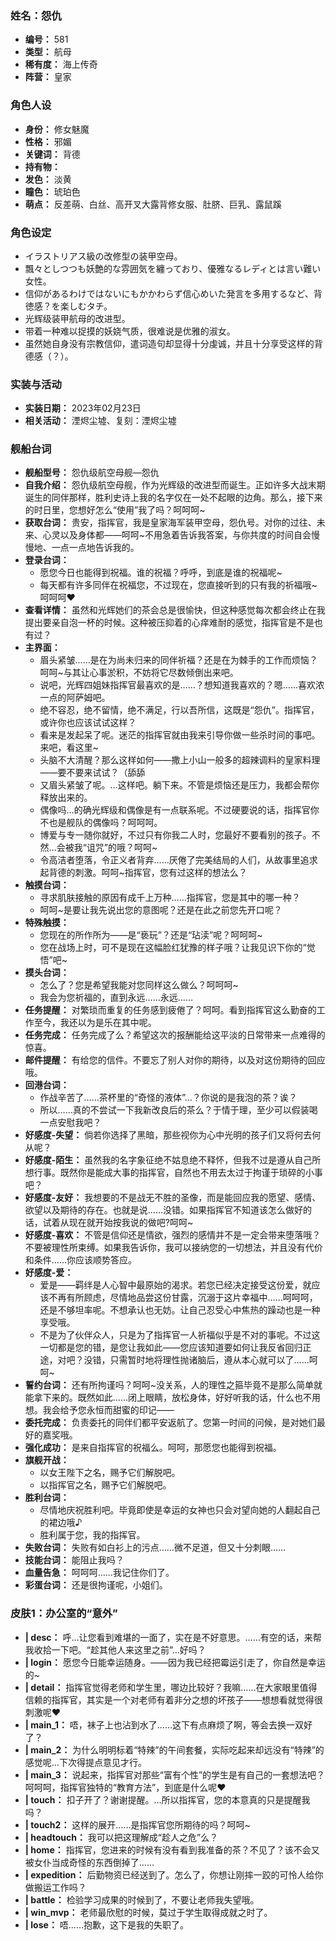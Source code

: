 ### 姓名：怨仇
* **编号：** 581
* **类型：** 航母
* **稀有度：** 海上传奇
* **阵营：** 皇家


### 角色人设
* **身份：** 修女魅魔
* **性格：** 邪媚
* **关键词：** 背德
* **持有物：** 
* **发色：** 淡黄
* **瞳色：** 琥珀色
* **萌点：** 反差萌、白丝、高开叉大露背修女服、肚脐、巨乳、露鼠蹊


### 角色设定
* イラストリアス級の改修型の装甲空母。
* 飄々としつつも妖艶的な雰囲気を纏っており、優雅なるレディとは言い難い女性。
* 信仰があるわけではないにもかかわらず信心めいた発言を多用するなど、背徳感？を楽しむタチ。
* 光辉级装甲航母的改进型。
* 带着一种难以捉摸的妖娆气质，很难说是优雅的淑女。
* 虽然她自身没有宗教信仰，遣词造句却显得十分虔诚，并且十分享受这样的背德感（？）。


### 实装与活动
* **实装日期：** 2023年02月23日
* **相关活动：** 湮烬尘墟、复刻：湮烬尘墟


### 舰船台词
* **舰船型号：** 怨仇级航空母舰—怨仇
* **自我介绍：** 怨仇级航空母舰，作为光辉级的改进型而诞生。正如许多大战末期诞生的同伴那样，胜利史诗上我的名字仅在一处不起眼的边角。那么，接下来的时日里，您想好怎么“使用”我了吗？呵呵呵~
* **获取台词：** 贵安，指挥官，我是皇家海军装甲空母，怨仇号。对你的过往、未来、心灵以及身体都——呵呵~不用急着告诉我答案，与你共度的时间自会慢慢地、一点一点地告诉我的。
* **登录台词：**
  * 愿您今日也能得到祝福。谁的祝福？呼呼，到底是谁的祝福呢~
  * 每天都有许多同伴在祝福您，不过现在，您直接听到的只有我的祈福哦~呵呵呵♥
* **查看详情：** 虽然和光辉她们的茶会总是很愉快，但这种感觉每次都会终止在我提出要亲自泡一杯的时候。这种被压抑着的心痒难耐的感觉，指挥官是不是也有过？
* **主界面：**
  * 眉头紧皱……是在为尚未归来的同伴祈福？还是在为棘手的工作而烦恼？呵呵~与其让心事淤积，不妨将它尽数倾倒出来吧。
  * 说吧，光辉四姐妹指挥官最喜欢的是……？想知道我喜欢的？嗯……喜欢浓一点的阿萨姆吧。
  * 绝不容忍，绝不留情，绝不满足，行以吾所信，这既是“怨仇”。指挥官，或许你也应该试试这样？
  * 看来是发起呆了呢。迷茫的指挥官就由我来引导你做一些杀时间的事吧。来吧，看这里~
  * 头脑不大清醒？那么这样如何——撒上小山一般多的超辣调料的皇家料理——要不要来试试？（舔舔
  * 又眉头紧皱了呢。…这样吧。躺下来。不管是烦恼还是压力，我都会帮你释放出来的。
  * 偶像吗…的确光辉级和偶像是有一点联系呢。不过硬要说的话，指挥官你不也是舰队的偶像吗？呵呵呵。
  * 博爱与专一随你就好，不过只有你我二人时，您最好不要看别的孩子。不然…会被我“诅咒”的哦？呵呵~
  * 令高洁者堕落，令正义者背弃……厌倦了完美结局的人们，从故事里追求起背德的刺激。呵呵~指挥官，您有过这样的想法么？
* **触摸台词：**
  * 寻求肌肤接触的原因有成千上万种……指挥官，您是其中的哪一种？
  * 呵呵~是要让我先说出您的意图呢？还是在此之前您先开口呢？
* **特殊触摸：**
  * 您现在的所作所为——是“亵玩”？还是“玷渎”呢？呵呵呵~
  * 您在战场上时，可不是现在这幅脸红犹豫的样子哦？让我见识下你的“觉悟”吧~
* **摸头台词：**
  * 怎么了？您是希望我能对您同样这么做么？呵呵呵~
  * 我会为您祈福的，直到永远……永远……
* **任务提醒：** 对繁琐而重复的任务感到疲倦了？呵呵。看到指挥官这么勤奋的工作至今，我还以为是乐在其中呢。
* **任务完成：** 任务完成了么？希望这次的报酬能给这平淡的日常带来一点难得的惊喜。
* **邮件提醒：** 有给您的信件。不要忘了别人对你的期待，以及对这份期待的回应哦。
* **回港台词：**
  * 作战辛苦了……茶杯里的“奇怪的液体”…？你说的是我泡的茶？诶？
  * 所以……真的不尝试一下我新改良后的茶么？于情于理，至少可以假装喝一点安慰我吧？
* **好感度-失望：** 倘若你选择了黑暗，那些视你为心中光明的孩子们又将何去何从呢？
* **好感度-陌生：** 虽然我的名字象征绝不姑息绝不释怀，但我不过是遵从自己所想行事。既然你是能成大事的指挥官，自然也不用去太过于拘谨于琐碎的小事吧？
* **好感度-友好：** 我想要的不是战无不胜的圣像，而是能回应我的愿望、感情、欲望以及期待的存在。也就是说……没错。如果指挥官不知道该怎么做好的话，试着从现在就开始按我说的做吧?呵呵~
* **好感度-喜欢：** 不管是信仰还是情欲，强烈的感情并不是一定会带来堕落哦？不要被理性所束缚。如果我告诉你，我可以接纳您的一切想法，并且没有代价和条件……你应该顺势答应。
* **好感度-爱：**
  * 爱是——羁绊是人心智中最原始的渴求。若您已经决定接受这份爱，就应该不再有所顾虑，尽情地品尝这份甘露，沉溺于这片幸福中……呵呵呵，还是不够坦率呢。不想承认也无妨。让自己忍受心中焦热的躁动也是一种享受哦。
  * 不是为了伙伴众人，只是为了指挥官一人祈福似乎是不对的事呢。不过这一切都是您的错，是您让我如此——您应该知道要如何让我反省回归正途，对吧？没错，只需暂时地将理性抛诸脑后，遵从本心就可以了……呵呵~
* **誓约台词：** 还有所拘谨吗？呵呵~没关系，人的理性之箍毕竟不是那么简单就能拿下来的。既然如此……闭上眼睛，放松身体，好好听我的话，什么也不用想。我会给予您永恒而甜蜜的印记——
* **委托完成：** 负责委托的同伴们都平安返航了。您第一时间的问候，是对她们最好的嘉奖哦。
* **强化成功：** 是来自指挥官的祝福么。呵呵，那愿您也能得到祝福。
* **旗舰开战：**
  * 以女王陛下之名，赐予它们解脱吧。
  * 以指挥官之名，赐予它们解脱吧。
* **胜利台词：**
  * 尽情地庆祝胜利吧。毕竟即使是幸运的女神也只会对望向她的人翻起自己的裙边哦♪
  * 胜利属于您，我的指挥官。
* **失败台词：** 失败有如白衫上的污点……微不足道，但又十分刺眼……
* **技能台词：** 能阻止我吗？
* **血量告急：** 呵呵呵……我记住你们了。
* **彩蛋台词：** 还是很拘谨呢，小姐们。


### 皮肤1：办公室的“意外”
* **| desc：** 呼…让您看到难堪的一面了，实在是不好意思。……有空的话，来帮我收拾一下吧。“趁其他人来这里之前”…好吗？
* **| login：** 愿您今日能幸运随身。——因为我已经把霉运引走了，你自然是幸运的~
* **| detail：** 指挥官觉得老师和学生里，哪边比较好？我嘛……在大家眼里值得信赖的指挥官，其实是一个对老师有着非分之想的坏孩子——想想看就觉得很刺激呢♥
* **| main_1：** 唔，袜子上也沾到水了……这下有点麻烦了啊，等会去换一双好了？
* **| main_2：** 为什么明明标着“特辣”的午间套餐，实际吃起来却远没有“特辣”的感觉呢…下次得提点意见才行。
* **| main_3：** 说起来，指挥官对那些“富有个性”的学生是有自己的一套想法吧？呵呵呵，指挥官独特的“教育方法”，到底是什么呢♥
* **| touch：** 扣子开了？谢谢提醒。…所以指挥官，您的本意真的只是提醒我吗？
* **| touch2：** 这样的展开……是指挥官您所期待的吗？呵呵~
* **| headtouch：** 我可以把这理解成“趁人之危”么？
* **| home：** 指挥官，您进来的时候有没有看到我准备的茶？不见了？该不会又被女仆当成奇怪的东西倒掉了……
* **| expedition：** 后勤物资已经送到了。怎么了，你想让刚摔一跤的可怜人给你做搬运工作吗？
* **| battle：** 检验学习成果的时候到了，不要让老师我失望哦。
* **| win_mvp：** 老师最欣慰的时候，莫过于学生取得成就之时了。
* **| lose：** 唔……抱歉，这下是我的失职了。
